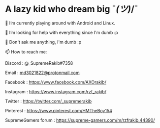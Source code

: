 # A lazy kid who dream big ¯_(ツ)_/¯

🔭 I’m currently playing around with Android and Linux.

🤔 I’m looking for help with everything since I'm dumb :p

💬 Don't ask me anything, I'm dumb :p

📫 How to reach me:

Discord : @_SupremeRakib#7358

Email : md3021822@protonmail.com

Facebook : https://www.facebook.com/AXOrakib/

Instagram : https://www.instagram.com/rzf_rakib/

Twitter : https://twitter.com/_supremerakib

Pinterest : https://www.pinterest.com/HMTheBoy154

SupremeGamers forum : https://supreme-gamers.com/m/rzfrakib.44390/
